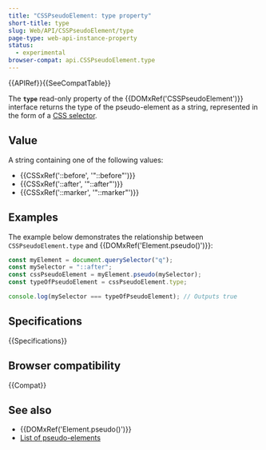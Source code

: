 ```yaml
---
title: "CSSPseudoElement: type property"
short-title: type
slug: Web/API/CSSPseudoElement/type
page-type: web-api-instance-property
status:
  - experimental
browser-compat: api.CSSPseudoElement.type
---
```


{{APIRef}}{{SeeCompatTable}}

The **`type`** read-only property of the
{{DOMxRef('CSSPseudoElement')}} interface returns the type of the pseudo-element as a
string, represented in the form of a [CSS selector](/en-US/docs/Web/CSS/CSS_pseudo-elements#selectors).

## Value

A string containing one of the following values:

- {{CSSxRef('::before', '"::before"')}}
- {{CSSxRef('::after', '"::after"')}}
- {{CSSxRef('::marker', '"::marker"')}}

## Examples

The example below demonstrates the relationship between
`CSSPseudoElement.type` and {{DOMxRef('Element.pseudo()')}}:

```js
const myElement = document.querySelector("q");
const mySelector = "::after";
const cssPseudoElement = myElement.pseudo(mySelector);
const typeOfPseudoElement = cssPseudoElement.type;

console.log(mySelector === typeOfPseudoElement); // Outputs true
```

## Specifications

{{Specifications}}

## Browser compatibility

{{Compat}}

## See also

- {{DOMxRef('Element.pseudo()')}}
- [List of pseudo-elements](/en-US/docs/Web/CSS/Reference/Selectors/Pseudo-elements#alphabetical_index)
